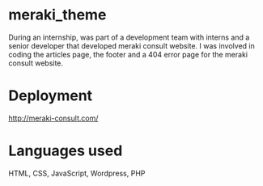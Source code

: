 # meraki_theme
During an internship, was part of a development team with interns and a senior developer that developed meraki consult website.
I was involved in coding the articles page, the footer and a 404 error page for the meraki consult website. 

# Deployment
http://meraki-consult.com/

# Languages used
HTML, CSS, JavaScript, Wordpress, PHP
